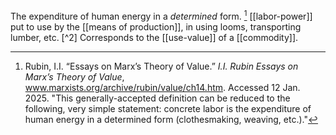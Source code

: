 The expenditure of human energy in a *determined* form. [^1] [[labor-power]] put to use by the [[means of production]], in using looms, transporting lumber, etc. [^2]
Corresponds to the [[use-value]] of a [[commodity]]. 

[^1]: Rubin, I.I. “Essays on Marx’s Theory of Value.” _I.I. Rubin Essays on Marx’s Theory of Value_, www.marxists.org/archive/rubin/value/ch14.htm. Accessed 12 Jan. 2025. "This generally-accepted definition can be reduced to the following, very simple statement: concrete labor is the expenditure of human energy in a determined form (clothesmaking, weaving, etc.)."
[^2.]: Heinrich, Introduction, pg. 48. "Qualitatively different “concrete labors” produce qualitatively different use values: carpentry produces a chair; linen weaving produces a linen sheet. When we “learn a trade,” we study the particularities of a concrete activity; when we observe a person working, then we observe him or her executing a concrete act of labor."

